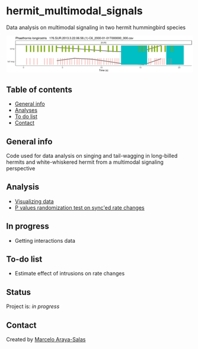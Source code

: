 # hermit_multimodal_signals

Data analysis on multimodal signaling in two hermit hummingbird species

![Example figure](./img/176.SUR.2013.3.22.06.58.(1)-C6_2000-01-01T000000_000.jpeg)


## Table of contents
* [General info](#general-info)
* [Analyses](#Analyses)
* [To do list](#to-do-list)
* [Contact](#contact)

## General info


Code used for data analysis on singing and tail-wagging in long-billed hermits and white-whiskered hermit from a multimodal signaling perspective 

## Analysis

* [Visualizing data]()
* [P values randomization test on sync'ed rate changes](https://rpubs.com/marcelo-araya-salas/620665)


## In progress

* Getting interactions data

## To-do list

* Estimate effect of intrusions on rate changes 


## Status
Project is: _in progress_

## Contact

Created by [Marcelo Araya-Salas](https://marceloarayasalas.weebly.com/)

